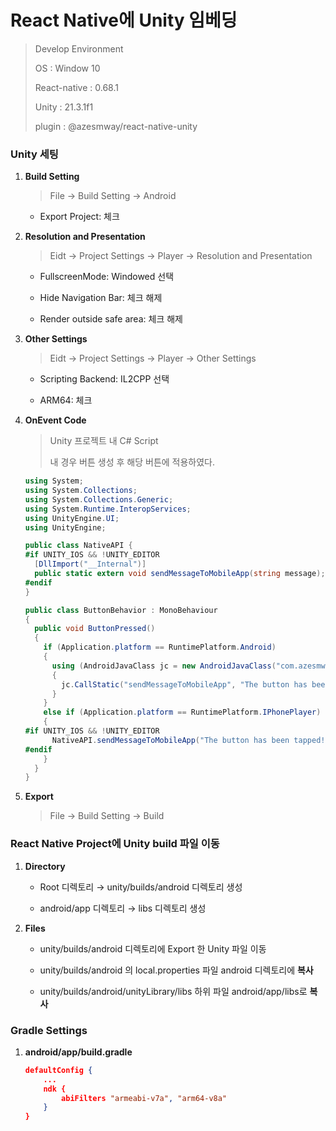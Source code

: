 # React Native에 Unity 임베딩

> Develop Environment
> 
> OS : Window 10
> 
> React-native : 0.68.1
> 
> Unity : 21.3.1f1
> 
> plugin : @azesmway/react-native-unity



### Unity 세팅

1. **Build Setting**
   
   > File → Build Setting → Android
   
   - Export Project: 체크

2. **Resolution and Presentation**
   
   > Eidt → Project Settings → Player → Resolution and Presentation
   
   - FullscreenMode: Windowed 선택
   
   - Hide Navigation Bar: 체크 해제
   
   - Render outside safe area: 체크 해제

3. **Other Settings**
   
   > Eidt → Project Settings → Player → Other Settings
   
   - Scripting Backend: IL2CPP 선택
   
   - ARM64: 체크

4. **OnEvent Code**
   
   > Unity 프로젝트 내 C# Script
   > 
   > 내 경우 버튼 생성 후 해당 버튼에 적용하였다.
   
   ```csharp
   using System;
   using System.Collections;
   using System.Collections.Generic;
   using System.Runtime.InteropServices;
   using UnityEngine.UI;
   using UnityEngine;
   
   public class NativeAPI {
   #if UNITY_IOS && !UNITY_EDITOR
     [DllImport("__Internal")]
     public static extern void sendMessageToMobileApp(string message);
   #endif
   }
   
   public class ButtonBehavior : MonoBehaviour
   {
     public void ButtonPressed()
     {
       if (Application.platform == RuntimePlatform.Android)
       {
         using (AndroidJavaClass jc = new AndroidJavaClass("com.azesmwayreactnativeunity.ReactNativeUnityViewManager"))
         {
           jc.CallStatic("sendMessageToMobileApp", "The button has been tapped!");
         }
       }
       else if (Application.platform == RuntimePlatform.IPhonePlayer)
       {
   #if UNITY_IOS && !UNITY_EDITOR
         NativeAPI.sendMessageToMobileApp("The button has been tapped!");
   #endif
       }
     }
   }
   ```

5. **Export**
   
   > File → Build Setting → Build



### React Native Project에 Unity build 파일 이동

1. **Directory**
   
   - Root 디렉토리 → unity/builds/android 디렉토리 생성
   
   - android/app 디렉토리 → libs 디렉토리 생성

2. **Files**
   
   - unity/builds/android 디렉토리에 Export 한 Unity 파일 이동
   
   - unity/builds/android 의 local.properties 파일 android 디렉토리에 **복사**
   
   - unity/builds/android/unityLibrary/libs 하위 파일 android/app/libs로 **복사**



### Gradle Settings

1. **android/app/build.gradle**
   
   ```json
   defaultConfig {
       ...
       ndk {
           abiFilters "armeabi-v7a", "arm64-v8a"
       }
   }
   ```
   
   
